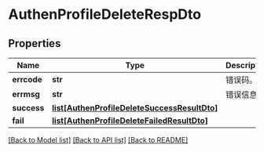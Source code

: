 # AuthenProfileDeleteRespDto

## Properties
Name | Type | Description | Notes
------------ | ------------- | ------------- | -------------
**errcode** | **str** | 错误码。 | [optional] 
**errmsg** | **str** | 错误信息。 | [optional] 
**success** | [**list[AuthenProfileDeleteSuccessResultDto]**](AuthenProfileDeleteSuccessResultDto.md) |  | [optional] 
**fail** | [**list[AuthenProfileDeleteFailedResultDto]**](AuthenProfileDeleteFailedResultDto.md) |  | [optional] 

[[Back to Model list]](../README.md#documentation-for-models) [[Back to API list]](../README.md#documentation-for-api-endpoints) [[Back to README]](../README.md)


